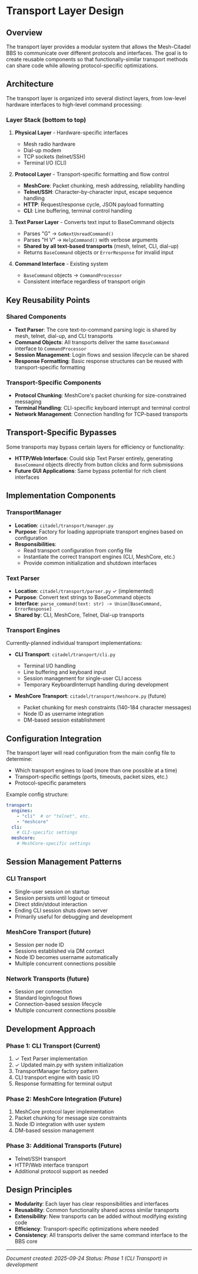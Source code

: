 # Transport Layer Design

## Overview

The transport layer provides a modular system that allows the Mesh-Citadel BBS to communicate over different protocols and interfaces. The goal is to create reusable components so that functionally-similar transport methods can share code while allowing protocol-specific optimizations.

## Architecture

The transport layer is organized into several distinct layers, from low-level hardware interfaces to high-level command processing:

### Layer Stack (bottom to top)

1. **Physical Layer** - Hardware-specific interfaces
   - Mesh radio hardware
   - Dial-up modem
   - TCP sockets (telnet/SSH)
   - Terminal I/O (CLI)

2. **Protocol Layer** - Transport-specific formatting and flow control
   - **MeshCore**: Packet chunking, mesh addressing, reliability handling
   - **Telnet/SSH**: Character-by-character input, escape sequence handling
   - **HTTP**: Request/response cycle, JSON payload formatting
   - **CLI**: Line buffering, terminal control handling

3. **Text Parser Layer** - Converts text input to BaseCommand objects
   - Parses "G" → `GoNextUnreadCommand()`
   - Parses "H V" → `HelpCommand()` with verbose arguments
   - **Shared by all text-based transports** (mesh, telnet, CLI, dial-up)
   - Returns `BaseCommand` objects or `ErrorResponse` for invalid input

4. **Command Interface** - Existing system
   - `BaseCommand` objects → `CommandProcessor`
   - Consistent interface regardless of transport origin

## Key Reusability Points

### Shared Components

- **Text Parser**: The core text-to-command parsing logic is shared by mesh, telnet, dial-up, and CLI transports
- **Command Objects**: All transports deliver the same `BaseCommand` interface to `CommandProcessor`
- **Session Management**: Login flows and session lifecycle can be shared
- **Response Formatting**: Basic response structures can be reused with transport-specific formatting

### Transport-Specific Components

- **Protocol Chunking**: MeshCore's packet chunking for size-constrained messaging
- **Terminal Handling**: CLI-specific keyboard interrupt and terminal control
- **Network Management**: Connection handling for TCP-based transports

## Transport-Specific Bypasses

Some transports may bypass certain layers for efficiency or functionality:

- **HTTP/Web Interface**: Could skip Text Parser entirely, generating `BaseCommand` objects directly from button clicks and form submissions
- **Future GUI Applications**: Same bypass potential for rich client interfaces

## Implementation Components

### TransportManager

- **Location**: `citadel/transport/manager.py`
- **Purpose**: Factory for loading appropriate transport engines based on configuration
- **Responsibilities**:
  - Read transport configuration from config file
  - Instantiate the correct transport engines (CLI, MeshCore, etc.)
  - Provide common initialization and shutdown interfaces

### Text Parser

- **Location**: `citadel/transport/parser.py` ✓ (implemented)
- **Purpose**: Convert text strings to BaseCommand objects
- **Interface**: `parse_command(text: str) -> Union[BaseCommand, ErrorResponse]`
- **Shared by**: CLI, MeshCore, Telnet, Dial-up transports

### Transport Engines

Currently-planned individual transport implementations:

- **CLI Transport**: `citadel/transport/cli.py`
  - Terminal I/O handling
  - Line buffering and keyboard input
  - Session management for single-user CLI access
  - Temporary KeyboardInterrupt handling during development

- **MeshCore Transport**: `citadel/transport/meshcore.py` (future)
  - Packet chunking for mesh constraints (140-184 character messages)
  - Node ID as username integration
  - DM-based session establishment

## Configuration Integration

The transport layer will read configuration from the main config file to determine:

- Which transport engines to load (more than one possible at a time)
- Transport-specific settings (ports, timeouts, packet sizes, etc.)
- Protocol-specific parameters

Example config structure:
```yaml
transport:
  engines: 
    - "cli"  # or "telnet", etc.
    - "meshcore"
  cli:
    # CLI-specific settings
  meshcore:
    # MeshCore-specific settings
```

## Session Management Patterns

### CLI Transport
- Single-user session on startup
- Session persists until logout or timeout
- Direct stdin/stdout interaction
- Ending CLI session shuts down server
- Primarily useful for debugging and development

### MeshCore Transport (future)
- Session per node ID
- Sessions established via DM contact
- Node ID becomes username automatically
- Multiple concurrent connections possible

### Network Transports (future)
- Session per connection
- Standard login/logout flows
- Connection-based session lifecycle
- Multiple concurrent connections possible

## Development Approach

### Phase 1: CLI Transport (Current)
1. ✓ Text Parser implementation
2. ✓ Updated main.py with system initialization
3. TransportManager factory pattern
4. CLI transport engine with basic I/O
5. Response formatting for terminal output

### Phase 2: MeshCore Integration (Future)
1. MeshCore protocol layer implementation
2. Packet chunking for message size constraints
3. Node ID integration with user system
4. DM-based session management

### Phase 3: Additional Transports (Future)
- Telnet/SSH transport
- HTTP/Web interface transport
- Additional protocol support as needed

## Design Principles

- **Modularity**: Each layer has clear responsibilities and interfaces
- **Reusability**: Common functionality shared across similar transports
- **Extensibility**: New transports can be added without modifying existing code
- **Efficiency**: Transport-specific optimizations where needed
- **Consistency**: All transports deliver the same command interface to the BBS core

---

*Document created: 2025-09-24*
*Status: Phase 1 (CLI Transport) in development*
